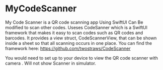 # MyCodeScanner
My Code Scanner is a QR code scanning app Using SwiftUI
Can Be modified to scan other codes.
Useses CodeSanner which is a SwiftUI framework that makes it easy to scan codes such as QR codes and barcodes. It provides a view struct, CodeScannerView, that can be shown inside a sheet so that all scanning occurs in one place.
You can find the framework here: https://github.com/twostraws/CodeScanner

You would need to set up to your device to view the QR code scanner with camera  . Will not show Scanner in simulator.
